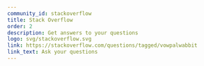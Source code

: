 ```yaml
---
community_id: stackoverflow
title: Stack Overflow
order: 2
description: Get answers to your questions
logo: svg/stackoverflow.svg
link: https://stackoverflow.com/questions/tagged/vowpalwabbit
link_text: Ask your questions
---
```

